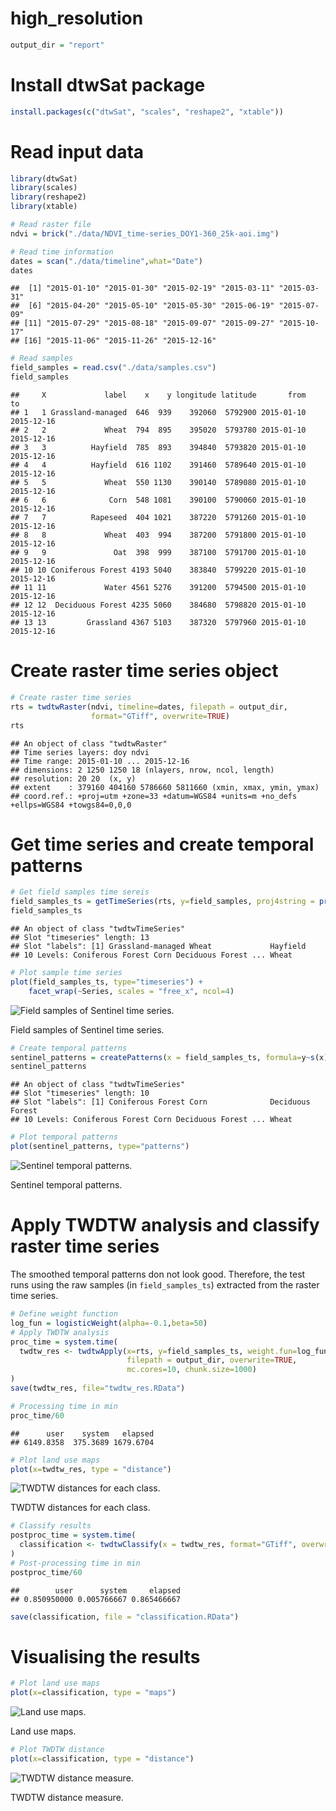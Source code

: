 # high_resolution

``` r
output_dir = "report"
```

<!-- Chunk settings -->

Install dtwSat package
======================

``` r
install.packages(c("dtwSat", "scales", "reshape2", "xtable"))
```

Read input data
===============

``` r
library(dtwSat)
library(scales)
library(reshape2)
library(xtable)

# Read raster file 
ndvi = brick("./data/NDVI_time-series_DOY1-360_25k-aoi.img")

# Read time information 
dates = scan("./data/timeline",what="Date")
dates
```

    ##  [1] "2015-01-10" "2015-01-30" "2015-02-19" "2015-03-11" "2015-03-31"
    ##  [6] "2015-04-20" "2015-05-10" "2015-05-30" "2015-06-19" "2015-07-09"
    ## [11] "2015-07-29" "2015-08-18" "2015-09-07" "2015-09-27" "2015-10-17"
    ## [16] "2015-11-06" "2015-11-26" "2015-12-16"

``` r
# Read samples 
field_samples = read.csv("./data/samples.csv")
field_samples
```

    ##     X             label    x    y longitude latitude       from         to
    ## 1   1 Grassland-managed  646  939    392060  5792900 2015-01-10 2015-12-16
    ## 2   2             Wheat  794  895    395020  5793780 2015-01-10 2015-12-16
    ## 3   3          Hayfield  785  893    394840  5793820 2015-01-10 2015-12-16
    ## 4   4          Hayfield  616 1102    391460  5789640 2015-01-10 2015-12-16
    ## 5   5             Wheat  550 1130    390140  5789080 2015-01-10 2015-12-16
    ## 6   6              Corn  548 1081    390100  5790060 2015-01-10 2015-12-16
    ## 7   7          Rapeseed  404 1021    387220  5791260 2015-01-10 2015-12-16
    ## 8   8             Wheat  403  994    387200  5791800 2015-01-10 2015-12-16
    ## 9   9               Oat  398  999    387100  5791700 2015-01-10 2015-12-16
    ## 10 10 Coniferous Forest 4193 5040    383840  5799220 2015-01-10 2015-12-16
    ## 11 11             Water 4561 5276    391200  5794500 2015-01-10 2015-12-16
    ## 12 12  Deciduous Forest 4235 5060    384680  5798820 2015-01-10 2015-12-16
    ## 13 13         Grassland 4367 5103    387320  5797960 2015-01-10 2015-12-16

<!-- Set global env -->
Create raster time series object
================================

``` r
# Create raster time series 
rts = twdtwRaster(ndvi, timeline=dates, filepath = output_dir, 
                  format="GTiff", overwrite=TRUE)
rts
```

    ## An object of class "twdtwRaster"
    ## Time series layers: doy ndvi 
    ## Time range: 2015-01-10 ... 2015-12-16 
    ## dimensions: 2 1250 1250 18 (nlayers, nrow, ncol, length)
    ## resolution: 20 20  (x, y)
    ## extent    : 379160 404160 5786660 5811660 (xmin, xmax, ymin, ymax)
    ## coord.ref.: +proj=utm +zone=33 +datum=WGS84 +units=m +no_defs +ellps=WGS84 +towgs84=0,0,0

Get time series and create temporal patterns
============================================

``` r
# Get field samples time sereis 
field_samples_ts = getTimeSeries(rts, y=field_samples, proj4string = projection(rts)) 
field_samples_ts
```

    ## An object of class "twdtwTimeSeries"
    ## Slot "timeseries" length: 13 
    ## Slot "labels": [1] Grassland-managed Wheat             Hayfield         
    ## 10 Levels: Coniferous Forest Corn Deciduous Forest ... Wheat

``` r
# Plot sample time series  
plot(field_samples_ts, type="timeseries") + 
    facet_wrap(~Series, scales = "free_x", ncol=4) 
```

<img src="report/figure/plot-field_samples_ts-1.png" alt="Field samples of Sentinel time series."  />
<p class="caption">
Field samples of Sentinel time series.
</p>

``` r
# Create temporal patterns 
sentinel_patterns = createPatterns(x = field_samples_ts, formula=y~s(x))
sentinel_patterns
```

    ## An object of class "twdtwTimeSeries"
    ## Slot "timeseries" length: 10 
    ## Slot "labels": [1] Coniferous Forest Corn              Deciduous Forest 
    ## 10 Levels: Coniferous Forest Corn Deciduous Forest ... Wheat

``` r
# Plot temporal patterns 
plot(sentinel_patterns, type="patterns")
```

<img src="report/figure/plot-sentinel_patterns-1.png" alt="Sentinel temporal patterns."  />
<p class="caption">
Sentinel temporal patterns.
</p>

Apply TWDTW analysis and classify raster time series
====================================================

The smoothed temporal patterns don not look good. Therefore, the test runs using the raw samples (in `field_samples_ts`) extracted from the raster time series.

``` r
# Define weight function 
log_fun = logisticWeight(alpha=-0.1,beta=50)
# Apply TWDTW analysis
proc_time = system.time(
  twdtw_res <- twdtwApply(x=rts, y=field_samples_ts, weight.fun=log_fun, format="GTiff", 
                          filepath = output_dir, overwrite=TRUE, 
                          mc.cores=10, chunk.size=1000)
)
save(twdtw_res, file="twdtw_res.RData")
```

``` r
# Processing time in min 
proc_time/60
```

    ##      user    system   elapsed 
    ## 6149.8358  375.3689 1679.6704

``` r
# Plot land use maps 
plot(x=twdtw_res, type = "distance")
```

<img src="report/figure/plot-twdtw-distance-1.png" alt="TWDTW distances for each class."  />
<p class="caption">
TWDTW distances for each class.
</p>

``` r
# Classify results 
postproc_time = system.time(
  classification <- twdtwClassify(x = twdtw_res, format="GTiff", overwrite=TRUE)
)
# Post-processing time in min 
postproc_time/60
```

    ##        user      system     elapsed 
    ## 0.850950000 0.005766667 0.865466667

``` r
save(classification, file = "classification.RData")
```

Visualising the results
=======================

``` r
# Plot land use maps 
plot(x=classification, type = "maps")
```

<img src="report/figure/plot-classification-maps-1.png" alt="Land use maps."  />
<p class="caption">
Land use maps.
</p>

``` r
# Plot TWDTW distance 
plot(x=classification, type = "distance")
```

<img src="report/figure/plot-classification-distance-1.png" alt="TWDTW distance measure."  />
<p class="caption">
TWDTW distance measure.
</p>



